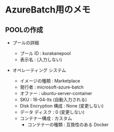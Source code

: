 # AzureBatch用のメモ

## POOLの作成
* プールの詳細
  * プール ID : kurakanepool
  * 表示名 : (入力しない)

* オペレーティング システム
  * イメージの種類 : Marketplace
  * 発行者 : microsoft-azure-batch
  * オファー : ubuntu-server-container
  * SKU : 16-04-lts (自動入力される)
  * Disk Encryption 構成 : None (変更しない)
  * データ ディスク : 0 (変更しない)
  * コンテナー構成 : カスタム 
    * コンテナーの種類 : 互換性のある Docker